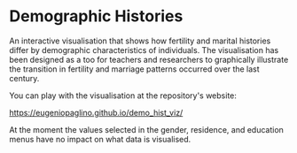 # Demographic Histories
An interactive visualisation that shows how fertility and marital histories differ by demographic characteristics of individuals. The visualisation has been designed as a too for teachers and researchers to graphically illustrate the transition in fertility and marriage patterns occurred over the last century.

You can play with the visualisation at the repository's website:

https://eugeniopaglino.github.io/demo_hist_viz/

At the moment the values selected in the gender, residence, and education menus have no impact on what data is visualised.
